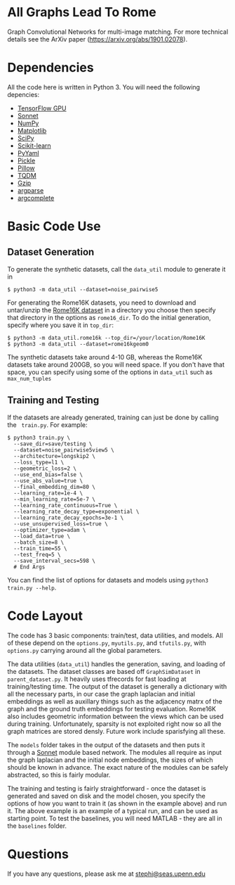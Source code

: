 # All Graphs Lead To Rome
Graph Convolutional Networks for multi-image matching. For more technical details see
the ArXiv paper (https://arxiv.org/abs/1901.02078).

# Dependencies
All the code here is written in Python 3. You will need the following depencies:
* [TensorFlow GPU](https://www.tensorflow.org/install)
* [Sonnet](https://github.com/deepmind/sonnet)
* [NumPy](http://www.numpy.org/)
* [Matplotlib](https://matplotlib.org/users/installing.html)
* [SciPy](https://www.scipy.org/install.html)
* [Scikit-learn](https://scikit-learn.org/stable/install.html)
* [PyYaml](https://pyyaml.org/)
* [Pickle](https://docs.python.org/3/library/pickle.html)
* [Pillow](https://pillow.readthedocs.io/en/stable/)
* [TQDM](https://github.com/tqdm/tqdm)
* [Gzip](https://docs.python.org/3/library/gzip.html)
* [argparse](https://docs.python.org/3/library/argparse.html)
* [argcomplete](https://pypi.org/project/argcomplete/)

# Basic Code Use

## Dataset Generation
To generate the synthetic datasets, call the `data_util` module to generate it in
```
$ python3 -m data_util --dataset=noise_pairwise5
```
For generating the Rome16K datasets, you need to download and untar/unzip the [Rome16K dataset](http://www.cs.cornell.edu/projects/p2f/) in a directory you choose then specify that directory in the options as `rome16_dir`. To do the initial generation, specify where you save it in `top_dir`:
```
$ python3 -m data_util.rome16k --top_dir=/your/location/Rome16K
$ python3 -m data_util --dataset=rome16kgeom0

```
The synthetic datasets take around 4-10 GB, whereas the Rome16K datasets take around 200GB, so you will need space. If you don't have that space, you can specify using some of the options in `data_util` such as `max_num_tuples`

## Training and Testing
If the datasets are already generated, training can just be done by calling the ` train.py`. For example:
```
$ python3 train.py \
  --save_dir=save/testing \
  --dataset=noise_pairwise5view5 \
  --architecture=longskip2 \
  --loss_type=l1 \
  --geometric_loss=2 \
  --use_end_bias=false \
  --use_abs_value=true \
  --final_embedding_dim=80 \
  --learning_rate=1e-4 \
  --min_learning_rate=5e-7 \
  --learning_rate_continuous=True \
  --learning_rate_decay_type=exponential \
  --learning_rate_decay_epochs=3e-1 \
  --use_unsupervised_loss=true \
  --optimizer_type=adam \
  --load_data=true \
  --batch_size=8 \
  --train_time=55 \
  --test_freq=5 \
  --save_interval_secs=598 \
  # End Args
```
You can find the list of options for datasets and models using `python3 train.py --help`.

# Code Layout
The code has 3 basic components: train/test, data utilities, and models. All of these depend on the `options.py`, `myutils.py`, and `tfutils.py`, with `options.py` carrying around all the global parameters.

The data utilities (`data_util`) handles the generation, saving, and loading of the datasets. The dataset classes are based off `GraphSimDataset` in `parent_dataset.py`. It heavily uses tfrecords for fast loading at training/testing time. The output of the dataset is generally a dictionary with all the necessary parts, in our case the graph laplacian and initial embeddings as well as auxillary things such as the adjacency matrx of the graph and the ground truth embeddings for testing evaluation. Rome16K also includes geometric information between the views which can be used during training. Unfortunately, sparsity is not exploited right now so all the graph matrices are stored densly. Future work include sparisfying all these.

The `models` folder takes in the output of the datasets and then puts it through a [Sonnet](https://github.com/deepmind/sonnet) module based network. The modules all require as input the graph laplacian and the initial node embeddings, the sizes of which should be known in advance. The exact nature of the modules can be safely abstracted, so this is fairly modular.

The training and testing is fairly straightforward - once the dataset is generated and saved on disk and the model chosen, you specify the options of how you want to train it (as shown in the example above) and run it. The above example is an example of a typical run, and can be used as starting point. To test the baselines, you will need MATLAB - they are all in the `baselines` folder.


# Questions
If you have any questions, please ask me at stephi@seas.upenn.edu


